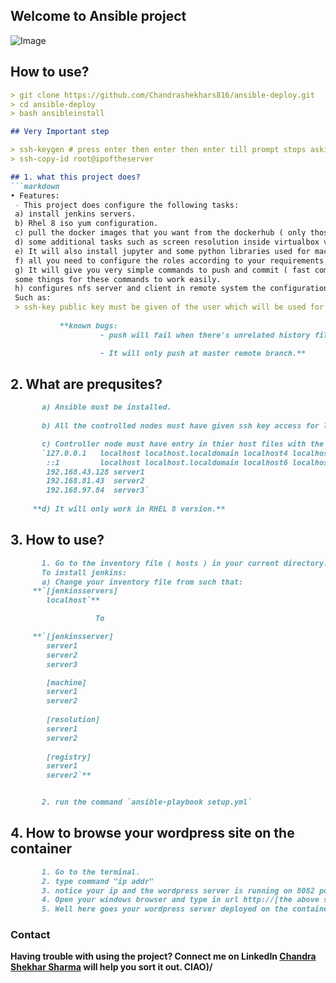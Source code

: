 ## Welcome to Ansible project
![Image](https://github.com/Chandrashekhars816/ansible-projects/blob/master/icons/ansible.png)

## How to use?
```markdown
> git clone https://github.com/Chandrashekhars816/ansible-deploy.git
> cd ansible-deploy
> bash ansibleinstall

## Very Important step

> ssh-keygen # press enter then enter then enter till prompt stops asking
> ssh-copy-id root@ipoftheserver

## 1. what this project does?
```markdown
• Features:
 - This project does configure the following tasks:
 a) install jenkins servers.
 b) Rhel 8 iso yum configuration.
 c) pull the docker images that you want from the dockerhub ( only those that don't require you to login ).
 d) some additional tasks such as screen resolution inside virtualbox vm of rhel 8.
 e) It will also install jupyter and some python libraries used for machine learning projects.
 f) all you need to configure the roles according to your requirements.
 g) It will give you very simple commands to push and commit ( fast commit ) all you need is to configure
 some things for these commands to work easily.
 h) configures nfs server and client in remote system the configuration must be collocated to work properly ( WIP and still have bugs )
 Such as:
 > ssh-key public key must be given of the user which will be used for pushing and pulling as 'fast commit'
             
           **known bugs:
                    - push will fail when there's unrelated history files on the remote repo.

                    - It will only push at master remote branch.**
```
## 2. What are prequsites?
```markdown
       a) Ansible must be installed.
      
       b) All the controlled nodes must have given ssh key access for login and don't require the passwords.

       c) Controller node must have entry in thier host files with the alias for the remote nodes as the file is at /etc/hosts and entry should be like:
       `127.0.0.1   localhost localhost.localdomain localhost4 localhost4.localdomain4
        ::1         localhost localhost.localdomain localhost6 localhost6.localdomain6
        192.168.43.128 server1
        192.168.81.43  server2
        192.168.97.84  server3`
      
     **d) It will only work in RHEL 8 version.**
```
## 3. How to use?
```markdown
       1. Go to the inventory file ( hosts ) in your current directory:         
       To install jenkins: 
       a) Change your inventory file from such that:
     **`[jenkinsservers]
        localhost`**

                   To

     **`[jenkinsserver]
        server1
        server2
        server3

        [machine]
        server1
        server2
        
        [resolution]
        server1
        server2
       
        [registry]
        server1
        server2`**


       2. run the command `ansible-playbook setup.yml`
```
## 4. How to browse your wordpress site on the container

```markdown
       1. Go to the terminal.
       2. type command "ip addr"
       3. notice your ip and the wordpress server is running on 8082 port.
       4. Open your windows browser and type in url http://[the above step i.p.]:8082 
       5. Well here goes your wordpress server deployed on the container
```

### Contact

**Having trouble with using the project? Connect me on LinkedIn [Chandra Shekhar Sharma](https://www.linkedin.com/in/chandra-shekhar-s-a76b37158/) will help you sort it out. CIAO)/**
